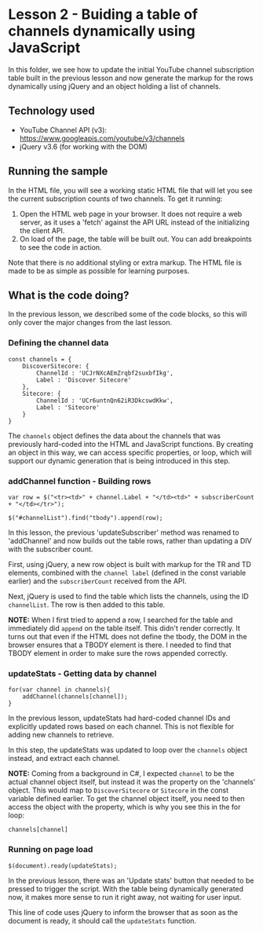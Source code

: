 # Lesson 2 - Buiding a table of channels dynamically using JavaScript

In this folder, we see how to update the initial YouTube channel subscription table built in the previous lesson and now generate the markup for the rows dynamically using jQuery and an object holding a list of channels.

## Technology used
- YouTube Channel API (v3): https://www.googleapis.com/youtube/v3/channels
- jQuery v3.6 (for working with the DOM)

## Running the sample
In the HTML file, you will see a working static HTML file that will let you see the current subscription counts of two channels. To get it running:

1. Open the HTML web page in your browser. It does not require a web server, as it uses a 'fetch' against the API URL instead of the initializing the client API.
2. On load of the page, the table will be built out. You can add breakpoints to see the code in action.

Note that there is no additional styling or extra markup. The HTML file is made to be as simple as possible for learning purposes.

## What is the code doing?
In the previous lesson, we described some of the code blocks, so this will only cover the major changes from the last lesson.

### Defining the channel data
	const channels = {
		DiscoverSitecore: {
			ChannelId : 'UCJrNXcAEmZrqbf2suxbfIkg',
			Label : 'Discover Sitecore'
		},
		Sitecore: {
			ChannelId : 'UCr6untnQn62iR3DkcswdKkw',
			Label : 'Sitecore'
		}
	}

The `channels` object defines the data about the channels that was previously hard-coded into the HTML and JavaScript functions. By creating an object in this way, we can access specific properties, or loop, which will support our dynamic generation that is being introduced in this step.

### addChannel function - Building rows
	var row = $("<tr><td>" + channel.Label + "</td><td>" + subscriberCount + "</td></tr>");

	$("#channelList").find("tbody").append(row);

In this lesson, the previous 'updateSubscriber' method was renamed to 'addChannel' and now builds out the table rows, rather than updating a DIV with the subscriber count.

First, using jQuery, a new row object is built with markup for the TR and TD elements, combined with the `channel label` (defined in the const variable earlier) and the `subscriberCount` received from the API.

Next, jQuery is used to find the table which lists the channels, using the ID `channelList`. The row is then added to this table.

**NOTE:** When I first tried to append a row, I searched for the table and immediately did `append` on the table itself. This didn't render correctly. It turns out that even if the HTML does not define the tbody, the DOM in the browser ensures that a TBODY element is there. I needed to find that TBODY element in order to make sure the rows appended correctly.

### updateStats - Getting data by channel
	for(var channel in channels){
		addChannel(channels[channel]);
	}

In the previous lesson, updateStats had hard-coded channel IDs and explicitly updated rows based on each channel. This is not flexible for adding new channels to retrieve.

In this step, the updateStats was updated to loop over the `channels` object instead, and extract each channel.

**NOTE:** Coming from a background in C#, I expected `channel` to be the actual channel object itself, but instead it was the property on the 'channels' object. This would map to `DiscoverSitecore` or `Sitecore` in the const variable defined earlier.  To get the channel object itself, you need to then access the object with the property, which is why you see this in the for loop:

	channels[channel]

### Running on page load
	$(document).ready(updateStats);

In the previous lesson, there was an 'Update stats' button that needed to be pressed to trigger the script. With the table being dynamically generated now, it makes more sense to run it right away, not waiting for user input.

This line of code uses jQuery to inform the browser that as soon as the document is ready, it should call the `updateStats` function.